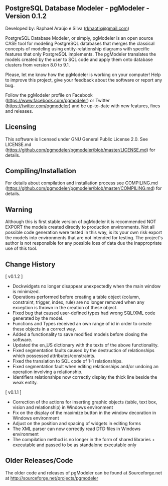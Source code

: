 PostgreSQL Database Modeler - pgModeler - Version 0.1.2
-------------------------------------------------------

Developed by: Raphael Araújo e Silva (rkhaotix@gmail.com)

PostgreSQL Database Modeler, or simply, pgModeler is an open source CASE tool for modeling PostgreSQL databases that merges the classical concepts of modeling using entity-relationship diagrams with specific features that only PostgreSQL implements. The pgModeler translates the models created by the user to SQL code and apply them onto database clusters from version 8.0 to 9.1.

Please, let me know how the pgModeler is working on your computer! Help to improve this project, give your feedback about the software or report any bug.

Follow the pgModeler profile on Facebook (https://www.facebook.com/pgmodeler) or Twitter (https://twitter.com/pgmodeler) and be up-to-date with new features, fixes and releases.

Licensing
---------

This software is licensed under GNU General Public License 2.0. See LICENSE.md (https://github.com/pgmodeler/pgmodeler/blob/master/LICENSE.md) for details.

Compiling/Installation
----------------------

For details about compilation and installation process see COMPILING.md (https://github.com/pgmodeler/pgmodeler/blob/master/COMPILING.md) for details.

Warning
-------

Although this is first stable version of pgModeler it is recommended NOT EXPORT the models created directly to production environments. Not all possible code generation were tested in this way, is its your own risk export the models into environments that are not intended for testing. The project's author is not responsible for any possible loss of data due the inappropriate use of this tool.

Change History
--------------

[ v0.1.2 ]

* Dockwidgets no longer disappear unexpectedly when the main window is minimized.
* Operations performed before creating a table object (column, constraint, trigger, index, rule) are no longer removed when any exception is thrown in the creation of these object.
* Fixed bug that caused user-defined types had wrong SQL/XML code generated by the model.
* Functions and Types received an own range of id in order to create these objects in a correct way.
* Added a functionality to save modified models before closing the software.
* Updated the en_US dictionary with the texts of the above functionality.
* Fixed segmentation faults caused by the destruction of relationships which possessed attributes/constraints.
* Fixed the translation to SQL code of 1-1 relationships.
* Fixed segmentation fault when editing relationships and/or undoing an operation involving a relationship.
* Identifiers relationships now correctly display the thick line beside the weak entity.

[ v0.1.1 ]

* Correction of the actions for inserting graphic objects (table, text box, vision and relationship) in Windows environment
* Fix on the display of the maximize button in the window decoration in Windows environment
* Adjust on the position and spacing of widgets in editing forms
* The XML parser can now correctly read DTD files in Windows environment
* The compilation method is no longer in the form of shared libraries + executable and passed to be as standalone executable only

Older Releases/Code
-------------------

The older code and releases of pgModeler can be found at Sourceforge.net at http://sourceforge.net/projects/pgmodeler